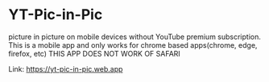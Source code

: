 # YT-Pic-in-Pic
picture in picture on mobile devices without YouTube premium subscription.
This is a mobile app and only works for chrome based apps(chrome, edge, firefox, etc)
THIS APP DOES NOT WORK OF SAFARI

Link: https://yt-pic-in-pic.web.app
